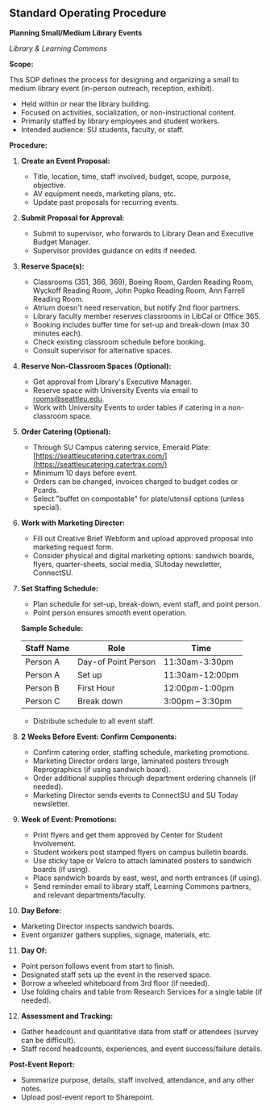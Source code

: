 ## Standard Operating Procedure

**Planning Small/Medium Library Events**

*Library & Learning Commons*

**Scope:**

This SOP defines the process for designing and organizing a small to medium library event (in-person outreach, reception, exhibit).

- Held within or near the library building.
- Focused on activities, socialization, or non-instructional content.
- Primarily staffed by library employees and student workers.
- Intended audience: SU students, faculty, or staff.

**Procedure:**

1. **Create an Event Proposal:**

   - Title, location, time, staff involved, budget, scope, purpose, objective.
   - AV equipment needs, marketing plans, etc.
   - Update past proposals for recurring events.

2. **Submit Proposal for Approval:**

   - Submit to supervisor, who forwards to Library Dean and Executive Budget Manager.
   - Supervisor provides guidance on edits if needed.

3. **Reserve Space(s):**

   - Classrooms (351, 366, 369), Boeing Room, Garden Reading Room, Wyckoff Reading Room, John Popko Reading Room, Ann Farrell Reading Room.
   - Atrium doesn't need reservation, but notify 2nd floor partners.
   - Library faculty member reserves classrooms in LibCal or Office 365.
   - Booking includes buffer time for set-up and break-down (max 30 minutes each).
   - Check existing classroom schedule before booking. 
   - Consult supervisor for alternative spaces.

4. **Reserve Non-Classroom Spaces (Optional):**

   - Get approval from Library's Executive Manager.
   - Reserve space with University Events via email to rooms@seattleu.edu.
   - Work with University Events to order tables if catering in a non-classroom space.  

5. **Order Catering (Optional):**

   - Through SU Campus catering service, Emerald Plate: [https://seattleucatering.catertrax.com/](https://seattleucatering.catertrax.com/)
   - Minimum 10 days before event.
   - Orders can be changed, invoices charged to budget codes or Pcards.
   - Select "buffet on compostable" for plate/utensil options (unless special).

6. **Work with Marketing Director:**

   - Fill out Creative Brief Webform and upload approved proposal into marketing request form.
   - Consider physical and digital marketing options: sandwich boards, flyers, quarter-sheets, social media, SUtoday newsletter, ConnectSU.

7. **Set Staffing Schedule:**

   - Plan schedule for set-up, break-down, event staff, and point person.
   - Point person ensures smooth event operation.

   **Sample Schedule:**

   | Staff Name | Role | Time |
   |---|---|---|
   | Person A | Day-of Point Person | 11:30am-3:30pm |
   | Person A | Set up | 11:30am-12:00pm |
   | Person B | First Hour | 12:00pm-1:00pm |
   | Person C | Break down | 3:00pm – 3:30pm |

   - Distribute schedule to all event staff.

8. **2 Weeks Before Event: Confirm Components:**

   - Confirm catering order, staffing schedule, marketing promotions.
   - Marketing Director orders large, laminated posters through Reprographics (if using sandwich board).
   - Order additional supplies through department ordering channels (if needed).
   - Marketing Director sends events to ConnectSU and SU Today newsletter.

9. **Week of Event: Promotions:**

   - Print flyers and get them approved by Center for Student Involvement.
   - Student workers post stamped flyers on campus bulletin boards.
   - Use sticky tape or Velcro to attach laminated posters to sandwich boards (if using).
   - Place sandwich boards by east, west, and north entrances (if using).
   - Send reminder email to library staff, Learning Commons partners, and relevant departments/faculty.

10. **Day Before:**

   - Marketing Director inspects sandwich boards.
   - Event organizer gathers supplies, signage, materials, etc.

11. **Day Of:**

   - Point person follows event from start to finish.
   - Designated staff sets up the event in the reserved space.
   - Borrow a wheeled whiteboard from 3rd floor (if needed).
   - Use folding chairs and table from Research Services for a single table (if needed).

12. **Assessment and Tracking:**

   - Gather headcount and quantitative data from staff or attendees (survey can be difficult).
   - Staff record headcounts, experiences, and event success/failure details.

   **Post-Event Report:**

   - Summarize purpose, details, staff involved, attendance, and any other notes.
   - Upload post-event report to Sharepoint.
